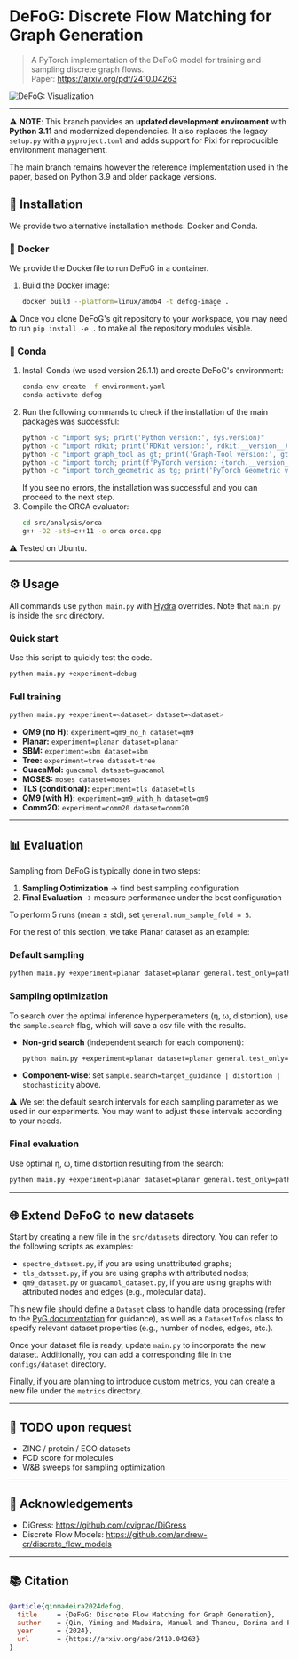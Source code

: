 # DeFoG: Discrete Flow Matching for Graph Generation

> A PyTorch implementation of the DeFoG model for training and sampling discrete graph flows.  
> Paper: https://arxiv.org/pdf/2410.04263


![DeFoG: Visualization](images/defog.png)

---

⚠️ **NOTE**: This branch provides an **updated development environment** with **Python 3.11** and modernized dependencies. It also replaces the legacy `setup.py` with a `pyproject.toml` and adds support for Pixi for reproducible environment management.

The main branch remains however the reference implementation used in the paper, based on Python 3.9 and older package versions.

## 🚀 Installation

We provide two alternative installation methods: Docker and Conda.

### 🐳 Docker 

We provide the Dockerfile to run DeFoG in a container.
1. Build the Docker image:  
   ```bash
   docker build --platform=linux/amd64 -t defog-image .
   ``` 

⚠️ Once you clone DeFoG's git repository to your workspace, you may need to run `pip install -e .` to make all the repository modules visible.


### 🐍 Conda 

1. Install Conda (we used version 25.1.1) and create DeFoG's environment:  
   ```bash
   conda env create -f environment.yaml
   conda activate defog
   ```
2. Run the following commands to check if the installation of the main packages was successful:  
   ```bash
   python -c "import sys; print('Python version:', sys.version)"
   python -c "import rdkit; print('RDKit version:', rdkit.__version__)"
   python -c "import graph_tool as gt; print('Graph-Tool version:', gt.__version__)"
   python -c "import torch; print(f'PyTorch version: {torch.__version__}, CUDA version (via PyTorch): {torch.version.cuda}')"
   python -c "import torch_geometric as tg; print('PyTorch Geometric version:', tg.__version__)"
   ```
   If you see no errors, the installation was successful and you can proceed to the next step.
3. Compile the ORCA evaluator:  
   ```bash
   cd src/analysis/orca
   g++ -O2 -std=c++11 -o orca orca.cpp
   ```

⚠️ Tested on Ubuntu.

---

## ⚙️ Usage

All commands use `python main.py` with [Hydra](https://hydra.cc/) overrides. Note that `main.py` is inside the `src` directory.

### Quick start  

Use this script to quickly test the code.

```bash
python main.py +experiment=debug
```

### Full training  

```bash
python main.py +experiment=<dataset> dataset=<dataset>
```

- **QM9 (no H):** `experiment=qm9_no_h dataset=qm9`  
- **Planar:** `experiment=planar dataset=planar`
- **SBM:** `experiment=sbm dataset=sbm`
- **Tree:** `experiment=tree dataset=tree`
- **GuacaMol:** `guacamol dataset=guacamol`
- **MOSES:** `moses dataset=moses`
- **TLS (conditional):** `experiment=tls dataset=tls`
- **QM9 (with H):** `experiment=qm9_with_h dataset=qm9`
- **Comm20:** `experiment=comm20 dataset=comm20`

---

## 📊 Evaluation

Sampling from DeFoG is typically done in two steps:

1. **Sampling Optimization** → find best sampling configuration  
2. **Final Evaluation** → measure performance under the best configuration


To perform 5 runs (mean ± std), set `general.num_sample_fold = 5`.

For the rest of this section, we take Planar dataset as an example:

### Default sampling  
```bash
python main.py +experiment=planar dataset=planar general.test_only=path/to/checkpoint sample.eta=0 sample.omega=0 sample.time_distortion=identity
```

### Sampling optimization
To search over the optimal inference hyperperameters (η, ω, distortion), use the `sample.search` flag, which will save a csv file with the results.
- **Non-grid search** (independent search for each component):  
  ```bash
  python main.py +experiment=planar dataset=planar general.test_only=path/to/checkpoint sample.search=all
  ```
- **Component-wise**: set `sample.search=target_guidance | distortion | stochasticity` above.

⚠️ We set the default search intervals for each sampling parameter as we used in our experiments. You may want to adjust these intervals according to your needs.

### Final evaluation  
Use optimal η, ω, time distortion resulting from the search:  
```bash
python main.py +experiment=planar dataset=planar general.test_only=path/to/checkpoint sample.eta=<η> sample.omega=<ω> sample.time_distortion=<distortion>
```

---

## 🌐 Extend DeFoG to new datasets

Start by creating a new file in the `src/datasets` directory. You can refer to the following scripts as examples:
- `spectre_dataset.py`, if you are using unattributed graphs;
- `tls_dataset.py`, if you are using graphs with attributed nodes;
- `qm9_dataset.py` or `guacamol_dataset.py`, if you are using graphs with attributed nodes and edges (e.g., molecular data).

This new file should define a `Dataset` class to handle data processing (refer to the [PyG documentation](https://pytorch-geometric.readthedocs.io/en/latest/tutorial/create_dataset.html) for guidance), as well as a `DatasetInfos` class to specify relevant dataset properties (e.g., number of nodes, edges, etc.).

Once your dataset file is ready, update `main.py` to incorporate the new dataset. Additionally, you can add a corresponding file in the `configs/dataset` directory.

Finally, if you are planning to introduce custom metrics, you can create a new file under the `metrics` directory.


---

## 📌 TODO upon request

- ZINC / protein / EGO datasets  
- FCD score for molecules
- W&B sweeps for sampling optimization  



---
## 🙏 Acknowledgements

- DiGress: https://github.com/cvignac/DiGress
- Discrete Flow Models: https://github.com/andrew-cr/discrete_flow_models

---

## 📚 Citation

```bibtex
@article{qinmadeira2024defog,
  title     = {DeFoG: Discrete Flow Matching for Graph Generation},
  author    = {Qin, Yiming and Madeira, Manuel and Thanou, Dorina and Frossard, Pascal},
  year      = {2024},
  url       = {https://arxiv.org/abs/2410.04263}
}
```